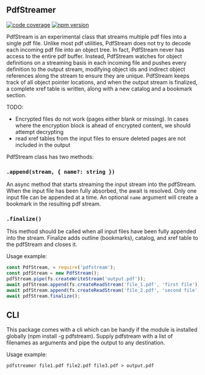 ## PdfStreamer
[![code coverage](https://zjonsson.github.io/pdfstreamer/badge.svg)](https://zjonsson.github.io/pdfstreamer/) 
[![npm version](https://img.shields.io/npm/v/pdfstreamer)](https://www.npmjs.com/package/pdfstreamer)

PdfStream is an experimental class that streams multiple pdf files into a single pdf file.   Unlike most pdf utilities, PdfStream does not try to decode each incoming pdf file into an object tree. In fact,  PdfStream never has access to the entire pdf buffer. Instead, PdfStream watches for object definitions on a streaming basis in each incoming file and pushes every definition to the output stream,  modifying object ids and indirect object references along the stream to ensure they are unique.    PdfStream keeps track of all object pointer locations, and when the output stream is finalized,  a complete xref table is written, along with a new catalog and a bookmark section.

TODO:
* Encrypted files do not work (pages either blank or missing). In cases where the encryption block is ahead of encrypted content, we should attempt decrypting
* read xref tables from the input files to ensure deleted pages are not included in the output


PdfStream class has two methods:

### `.append(stream, { name?: string })`
An async method that starts streaming the input stream into the pdfStream.   When the input file has been fully absorbed, the await is resolved. Only one input file can be appended at a time.
An optional `name` argument will create a bookmark in the resulting pdf stream.

### `.finalize()`
This method should be called when all input files have been fully appended into the stream.    Finalize adds outline (bookmarks), catalog, and xref table to the pdfStream and closes it.

Usage example:

```js
const PdfStream, = require('pdfstream');
const pdfStream = new PdfStream();
pdfStream.pipe(fs.createWriteStream('output.pdf'));
await pdfStream.append(fs.createReadStream('file_1.pdf', 'first file'));
await pdfStream.append(fs.createReadStream('file_2.pdf', 'second file'));
await pdfStream.finalize();
```

## CLI

This package comes with a cli which can be handy if the module is installed globally (npm install -g pdfstream). Supply pdfstream with a list of filenames as arguments and pipe the output to any destination.

Usage example:
```
pdfstreamer file1.pdf file2.pdf file3.pdf > output.pdf
```
